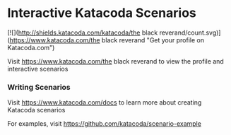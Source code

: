 # Interactive Katacoda Scenarios

[![](http://shields.katacoda.com/katacoda/the black reverand/count.svg)](https://www.katacoda.com/the black reverand "Get your profile on Katacoda.com")

Visit https://www.katacoda.com/the black reverand to view the profile and interactive scenarios

### Writing Scenarios
Visit https://www.katacoda.com/docs to learn more about creating Katacoda scenarios

For examples, visit https://github.com/katacoda/scenario-example

